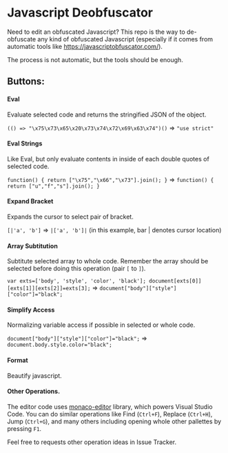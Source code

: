 # Javascript Deobfuscator

Need to edit an obfuscated Javascript? This repo is the way to de-obfuscate any kind of obfuscated Javascript (especially if it comes from automatic tools like https://javascriptobfuscator.com/).

The process is not automatic, but the tools should be enough.

## Buttons:

#### Eval

Evaluate selected code and returns the stringified JSON of the object.

`(() => "\x75\x73\x65\x20\x73\x74\x72\x69\x63\x74")()` => `"use strict"`

#### Eval Strings

Like Eval, but only evaluate contents in inside of each double quotes of selected code.

`function() { return ["\x75","\x66","\x73"].join(); }` => `function() { return ["u","f","s"].join(); }`

#### Expand Bracket

Expands the cursor to select pair of bracket.

`[|'a', 'b']` => `|['a', 'b']|` (in this example, bar | denotes cursor location)

#### Array Subtitution

Subtitute selected array to whole code. Remember the array should be selected before doing this operation (pair `[` to `]`).

`var exts=['body', 'style', 'color', 'black']; document[exts[0]][exts[1]][exts[2]]=exts[3];` => `document["body"]["style"]["color"]="black";`

#### Simplify Access

Normalizing variable access if possible in selected or whole code.

`document["body"]["style"]["color"]="black";` => `document.body.style.color="black";`

#### Format

Beautify javascript.

#### Other Operations.

The editor code uses [monaco-editor](https://microsoft.github.io/monaco-editor/) library, which powers Visual Studio Code. You can do similar operations like Find (`Ctrl+F`), Replace (`Ctrl+H`), Jump (`Ctrl+G`), and many others including opening whole other pallettes by pressing `F1`.

Feel free to requests other operation ideas in Issue Tracker.
